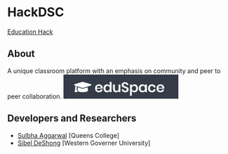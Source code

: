# HackDSC
[Education Hack](https://docs.google.com/document/d/1qTie-F9QrbkMaeHV5wjgHRoIq3juUF6HP_wx3-NSkVI/edit?usp=sharing)

## About
A unique classroom platform with an emphasis on community and peer to peer collaboration. 
![logo](images/logo.png)


## Developers and Researchers
* [Sulbha Aggarwal](https://github.com/SulbhaAgg) [Queens College]
* [Sibel DeShong](https://github.com/sibelbd) [Western Governer University]
